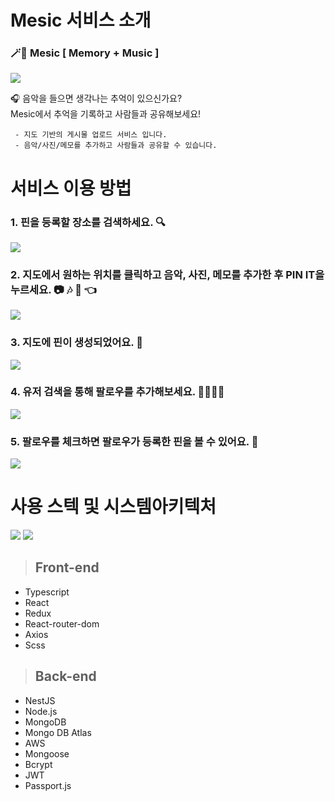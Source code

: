 # Mesic 서비스 소개



### 🪄🔮  Mesic [ Memory + Music ]  

![](https://img1.daumcdn.net/thumb/R1280x0/?scode=mtistory2&fname=https%3A%2F%2Fblog.kakaocdn.net%2Fdn%2FYyf7g%2Fbtq6v9QQthx%2FxuK3sot4SxIt5WklNifTd0%2Fimg.png)

🎧 음악을 들으면 생각나는 추억이 있으신가요?   
Mesic에서 추억을 기록하고 사람들과 공유해보세요!


     - 지도 기반의 게시물 업로드 서비스 입니다.  
     - 음악/사진/메모를 추가하고 사람들과 공유할 수 있습니다.
     

    
# 서비스 이용 방법

  ### 1. 핀을 등록할 장소를 검색하세요. 🔍

![](https://images.velog.io/images/jinhw12/post/4fc75d5c-6366-4091-bf98-d26acaa78bdb/image.png)

  ### 2. 지도에서 원하는 위치를 클릭하고 음악, 사진, 메모를 추가한 후 PIN IT을 누르세요. 📷 🎶 📝 👈

![](https://images.velog.io/images/jinhw12/post/d4a779c4-27ed-4237-9aea-939dd127d333/image.png)

  ### 3. 지도에 핀이 생성되었어요. 📍 

![](https://images.velog.io/images/jinhw12/post/864a790c-6c74-482b-94df-f565f60fddb2/image.png)

  ### 4. 유저 검색을 통해 팔로우를 추가해보세요. 🙋‍♀️🙋‍♂️

![](https://images.velog.io/images/jinhw12/post/3694ab8b-37f2-40cd-943d-b0f1d21daa93/image.png)

  ### 5. 팔로우를 체크하면 팔로우가 등록한 핀을 볼 수 있어요. 👀
![](https://images.velog.io/images/jinhw12/post/3e835f75-a913-45b9-b1ca-ae1ff0d78f59/image.png)


# 사용 스텍 및 시스템아키텍처

![](https://cdn.discordapp.com/attachments/836032297622175820/850248630257319936/mesic-tech-stack.jpg)
![](https://cdn.discordapp.com/attachments/836032297622175818/849941557569126460/Web_App_Reference_Architecture.png)

>## Front-end

- Typescript
- React 
- Redux
- React-router-dom
- Axios
- Scss


>## Back-end

- NestJS
- Node.js
- MongoDB
- Mongo DB Atlas
- AWS
- Mongoose
- Bcrypt
- JWT
- Passport.js

